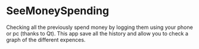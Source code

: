 # SeeMoneySpending
Checking all the previously spend money by logging them using your phone or pc (thanks to Qt).
This app save all the history and allow you to check a graph of the different expences.
